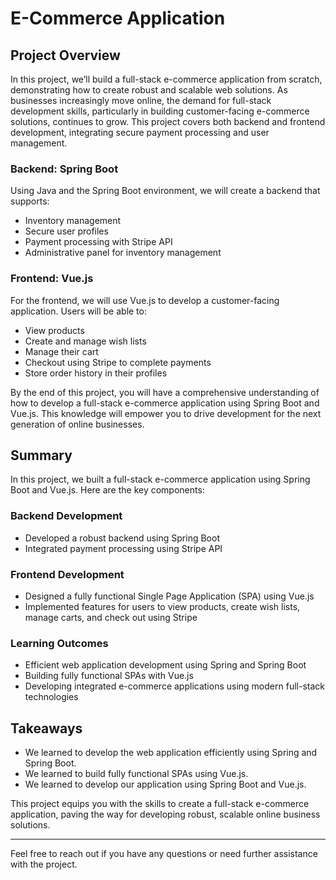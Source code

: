
# E-Commerce Application

## Project Overview

In this project, we’ll build a full-stack e-commerce application from scratch, demonstrating how to create robust and scalable web solutions. As businesses increasingly move online, the demand for full-stack development skills, particularly in building customer-facing e-commerce solutions, continues to grow. This project covers both backend and frontend development, integrating secure payment processing and user management.

### Backend: Spring Boot

Using Java and the Spring Boot environment, we will create a backend that supports:
- Inventory management
- Secure user profiles
- Payment processing with Stripe API
- Administrative panel for inventory management

### Frontend: Vue.js

For the frontend, we will use Vue.js to develop a customer-facing application. Users will be able to:
- View products
- Create and manage wish lists
- Manage their cart
- Checkout using Stripe to complete payments
- Store order history in their profiles

By the end of this project, you will have a comprehensive understanding of how to develop a full-stack e-commerce application using Spring Boot and Vue.js. This knowledge will empower you to drive development for the next generation of online businesses.

## Summary

In this project, we built a full-stack e-commerce application using Spring Boot and Vue.js. Here are the key components:

### Backend Development
- Developed a robust backend using Spring Boot
- Integrated payment processing using Stripe API

### Frontend Development
- Designed a fully functional Single Page Application (SPA) using Vue.js
- Implemented features for users to view products, create wish lists, manage carts, and check out using Stripe

### Learning Outcomes
- Efficient web application development using Spring and Spring Boot
- Building fully functional SPAs with Vue.js
- Developing integrated e-commerce applications using modern full-stack technologies

## Takeaways
- We learned to develop the web application efficiently using Spring and Spring Boot.
- We learned to build fully functional SPAs using Vue.js.
- We learned to develop our application using Spring Boot and Vue.js.

This project equips you with the skills to create a full-stack e-commerce application, paving the way for developing robust, scalable online business solutions.

---

Feel free to reach out if you have any questions or need further assistance with the project.

